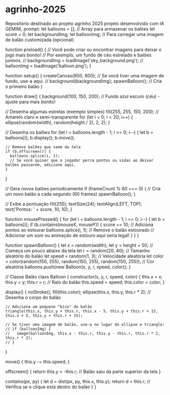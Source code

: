 # agrinho-2025
Repositório destinado ao projeto agrínho 2025
projeto desenvolvido com IA GEMINI, prompt:
let balloons = []; // Array para armazenar os balões
let score = 0;
let backgroundImg;
let balloonImg; // Para carregar uma imagem de balão customizada (opcional)

function preload() {
  // Você pode criar ou encontrar imagens para deixar o jogo mais bonito!
  // Por exemplo, um fundo de céu estrelado e balões juninos.
  // backgroundImg = loadImage('sky_background.png');
  // balloonImg = loadImage('balloon.png');
}

function setup() {
  createCanvas(800, 600);
  // Se você tiver uma imagem de fundo, use-a aqui.
  // background(backgroundImg);
  spawnBalloon(); // Cria o primeiro balão
}

function draw() {
  background(100, 150, 200); // Fundo azul escuro (céu) - ajuste para mais bonito!

  // Desenha algumas estrelas (exemplo simples)
  fill(255, 255, 150, 200); // Amarelo claro e semi-transparente
  for (let i = 0; i < 20; i++) {
    ellipse(random(width), random(height / 2), 2, 2);
  }

  // Desenha os balões
  for (let i = balloons.length - 1; i >= 0; i--) {
    let b = balloons[i];
    b.display();
    b.move();

    // Remove balões que saem da tela
    if (b.offscreen()) {
      balloons.splice(i, 1);
      // Se você quiser que o jogador perca pontos ou vidas ao deixar balões passarem, adicione aqui.
    }
  }

  // Gera novos balões periodicamente
  if (frameCount % 60 === 0) { // Cria um novo balão a cada segundo (60 frames)
    spawnBalloon();
  }

  // Exibe a pontuação
  fill(255);
  textSize(24);
  textAlign(LEFT, TOP);
  text('Pontos: ' + score, 10, 10);
}

function mousePressed() {
  for (let i = balloons.length - 1; i >= 0; i--) {
    let b = balloons[i];
    if (b.contains(mouseX, mouseY)) {
      score += 10; // Adiciona pontos ao estourar
      balloons.splice(i, 1); // Remove o balão estourado
      // Adicionar um som ou animação de estouro aqui seria legal!
    }
  }
}

function spawnBalloon() {
  let x = random(width);
  let y = height + 50; // Começa um pouco abaixo da tela
  let r = random(20, 40); // Tamanho aleatório do balão
  let speed = random(1, 3); // Velocidade aleatória
  let color = color(random(150, 255), random(150, 255), random(150, 255)); // Cor aleatória
  balloons.push(new Balloon(x, y, r, speed, color));
}

// Classe Balão
class Balloon {
  constructor(x, y, r, speed, color) {
    this.x = x;
    this.y = y;
    this.r = r; // Raio do balão
    this.speed = speed;
    this.color = color;
  }

  display() {
    noStroke();
    fill(this.color);
    ellipse(this.x, this.y, this.r * 2); // Desenha o corpo do balão

    // Adiciona um pequeno "bico" do balão
    triangle(this.x, this.y + this.r, this.x - 5, this.y + this.r + 15, this.x + 5, this.y + this.r + 15);

    // Se tiver uma imagem de balão, use-a no lugar do ellipse e triangle:
    // if (balloonImg) {
    //   image(balloonImg, this.x - this.r, this.y - this.r, this.r * 2, this.r * 2);
    // }
  }

  move() {
    this.y -= this.speed;
  }

  offscreen() {
    return this.y < -this.r; // Balão saiu da parte superior da tela
  }

  contains(px, py) {
    let d = dist(px, py, this.x, this.y);
    return d < this.r; // Verifica se o clique está dentro do balão
  }
}
